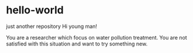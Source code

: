 # hello-world
just another repository
Hi young man!

You are a researcher which focus on water pollution treatment.
You are not satisfied with this situation and want to try something new.
